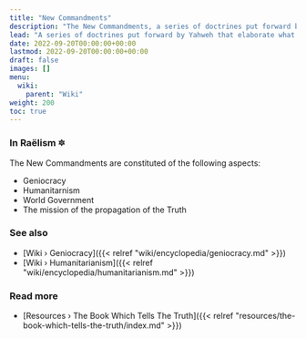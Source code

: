 ```yaml
---
title: "New Commandments"
description: "The New Commandments, a series of doctrines put forward by Yahweh that elaborate what humanity could take into account in order to progress and usher into the Golden Age, now at the beginning of the Age of Aquarius."
lead: "A series of doctrines put forward by Yahweh that elaborate what humanity could take into account in order to progress and usher into the Golden Age, now at the beginning of the Age of Aquarius."
date: 2022-09-20T00:00:00+00:00
lastmod: 2022-09-20T00:00:00+00:00
draft: false
images: []
menu:
  wiki:
    parent: "Wiki"
weight: 200
toc: true
---
```


### In Raëlism 🔯

The New Commandments are constituted of the following aspects:

- Geniocracy
- Humanitarnism
- World Government
- The mission of the propagation of the Truth

### See also

- [Wiki › Geniocracy]({{< relref "wiki/encyclopedia/geniocracy.md" >}})
- [Wiki › Humanitarianism]({{< relref "wiki/encyclopedia/humanitarianism.md" >}})

### Read more

- [Resources › The Book Which Tells The Truth]({{< relref "resources/the-book-which-tells-the-truth/index.md" >}})
